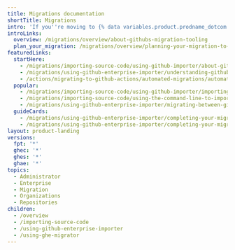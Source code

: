 ```yaml
---
title: Migrations documentation
shortTitle: Migrations
intro: 'If you''re moving to {% data variables.product.prodname_dotcom %} from another code hosting platform or moving between {% data variables.product.prodname_dotcom %} products, learn how to use our migration tooling to bring your work with you.'
introLinks:
  overview: /migrations/overview/about-githubs-migration-tooling
  plan_your_migration: /migrations/overview/planning-your-migration-to-github
featuredLinks:
  startHere:
    - /migrations/importing-source-code/using-github-importer/about-github-importer
    - /migrations/using-github-enterprise-importer/understanding-github-enterprise-importer/about-github-enterprise-importer
    - /actions/migrating-to-github-actions/automated-migrations/automating-migration-with-github-actions-importer#about-github-actions-importer
  popular:
    - /migrations/importing-source-code/using-github-importer/importing-a-repository-with-github-importer
    - /migrations/importing-source-code/using-the-command-line-to-import-source-code/adding-locally-hosted-code-to-github
    - /migrations/using-github-enterprise-importer/migrating-between-github-products/migrating-repositories-from-github-enterprise-server-to-github-enterprise-cloud
  guideCards:
    - /migrations/using-github-enterprise-importer/completing-your-migration-with-github-enterprise-importer/reclaiming-mannequins-for-github-enterprise-importer
    - /migrations/using-github-enterprise-importer/completing-your-migration-with-github-enterprise-importer/troubleshooting-your-migration-with-github-enterprise-importer
layout: product-landing
versions:
  fpt: '*'
  ghec: '*'
  ghes: '*'
  ghae: '*'
topics:
  - Administrator
  - Enterprise
  - Migration
  - Organizations
  - Repositories
children:
  - /overview
  - /importing-source-code
  - /using-github-enterprise-importer
  - /using-ghe-migrator
---
```


